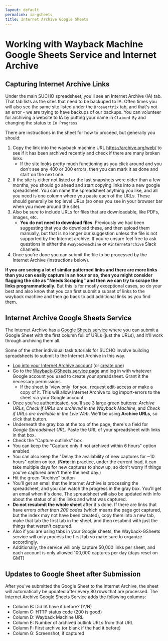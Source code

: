 ```yaml
---
layout: default
permalink: ia-gsheets
title: Internet Archive Google Sheets
---
```

# Working with Wayback Machine Google Sheets Service and Internet Archive

## Capturing Internet Archive Links

Under the main SUCHO spreadsheet, you'll see an Internet Archive (IA) tab. That tab lists as the sites that need to be backuped to IA. Often times you will also see the same site listed under the `Broswertrix` tab, and that's not an error - we are trying to have backups of our backups. You can volunteer for archiving a website to IA by putting your name in `Claimed By` and changing the status to `In Progress`.

There are instructions in the sheet for how to proceed, but generally you should:

1. Copy the link into the wayback machine URL <https://archive.org/web/> to see if it has been archived recently and check if there are many broken links.
   - If the site looks pretty much functioning as you click around and you don't see any 400 or 300 errors, then you can mark it as done and start on the next one.
2. If the site is either not listed or the last snapshots were older than a few months, you should go ahead and start copying links into a new google spreadsheet. You can name the spreadsheet anything you like, and all you need is one column where you paste each of the URLs. These should generally be top level URLs (so ones you see in your browser bar when you move around the site).
3. Also be sure to include URLs for files that are downloadable, like PDFs, images, etc.
   - **You do not need to download files**. Previously we had been suggesting that you do download these, and then upload them manually, but that is no longer our suggestion unless the file is not supported by the Internet archive. If you're unsure feel free to ask questions in either the `#waybackmachine` or `#internetarchive` Slack channels.
4. Once you're done you can submit the file to be processed by the Internet Archive (instructions below).

**If you are seeing a lot of similar patterned links and there are more links than you can easily capture in an hour or so, then you might consider flagging the site as "Needs Scraping" and then we can try to scrape the links programmatically.** But this is for mostly exceptional cases, so do your best and also know that you can first submit a subset of links to the wayback machine and then go back to add additional links as you find them.

## Internet Archive Google Sheets Service

The Internet Archive has a [Google Sheets service](https://archive.org/services/wayback-gsheets/) where you can submit a Google Sheet with the first column full of URLs (just the URLs), and it'll work through archiving them all.

Some of the other individual task tutorials for SUCHO involve building spreadsheets to submit to the Internet Archive in this way.

- [Log into your Internet Archive account](https://archive.org/account/login) (or [create one](https://archive.org/account/signup))
- Go to the [Wayback-GSheets service page](https://archive.org/services/wayback-gsheets/) and log in with whatever Google account you used to create your spreadsheet. Grant it the necessary permissions.
  - If the sheet is 'view only' for you, request edit-access or make a copy of it. This will allow Internet Archive to log import-errors to the sheet via your Google account.
- Once you've authenticated, you'll see 3 large green buttons: *Archive URLs*, *Check if URLs are archived in the Wayback Machine*, and *Check if URLs are available in the Live Web*. We'll be using **Archive URLs**, so click that button.
- Underneath the gray box at the top of the page, there's a field for *Google Spreadsheet URL*. Paste the URL of your spreadsheet with links in that box.
- Check the "Capture outlinks" box
- You can keep the "Capture only if not archived within 6 hours" option enabled
- You can also keep the "Delay the availability of new captures for ~10 hours" option on too. (**Note**: in practice, under the current load, it can take multiple days for new captures to show up, so don't worry if things you've captured aren't there the next day.)
- Hit the green "Archive" button
- You'll get an email that the Internet Archive is processing the spreadsheet, and you can watch the progress in the gray box. You'll get an email when it's done. The spreadsheet will also be updated with info about the status of all the links and what was captured.
- **Do not resubmit the whole sheet** after it's done. If there are links that have errors *other than 200 codes* (which means the page got captured, but the index may not have been created), copy them into a new tab, make that tab the first tab in the sheet, and then resubmit with just the things that weren't captured.
- Also if you are using tabs in your Google sheets, the Wayback-GSheets service will only process the first tab so make sure to organize accordingly.
- Additionally, the service will only capture 50,000 links per sheet, and each account is only allowed 100,000 captures per day (days reset on GMT)

## Updates to Google Sheet after Submission

After you've submitted the Google Sheet to the Internet Archive, the sheet will automatically be updated after every 80 rows that are processed. The Internet Archive Google Sheets Service adds the following columns:

- Column B: Did IA have it before? (Y/N)
- Column C: HTTP status code (200 is good)
- Column D: Wayback Machine URL
- Column E: Number of archived outlink URLs from that URL
- Column F: First archive (or blank if the had it before)
- Column G: Screenshot, if captured